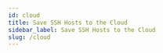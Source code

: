 ```yaml
---
id: cloud
title: Save SSH Hosts to the Cloud
sidebar_label: Save SSH Hosts to the Cloud
slug: /cloud
---
```

